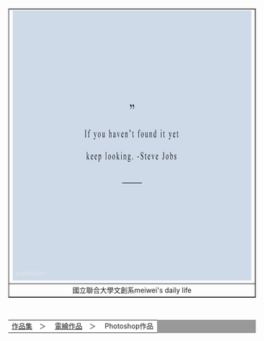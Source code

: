 <html>
<head>
<meta charset="UTF-8">
</head>
<body>
<center>
<div id="head">
<table width="1000" border="0" cellpadding="0" cellspacing="0">
<table border="1">
<tr>
<td><img src="2.jpg" width="1000" height="550"></td>
</tr>

<tr>
<td align="center">國立聯合大學文創系meiwei's daily life</td>
</tr>
</table>
</div>
<div id="nav1"><br>
<table width="1000" border="0" cellpadding="0" cellspacing="1" bgcolor="#999999">

<tr>
<td align="left" bgcolor="#ffffff"><a href="index.htm">作品集</a>　＞　
<a href="index.htm">電繪作品</a>　＞　
Photoshop作品
</td>
</tr>
</table>
</div>

</body>
<html>

